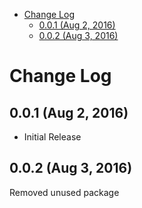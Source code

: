 <!-- START doctoc generated TOC please keep comment here to allow auto update -->
<!-- DON'T EDIT THIS SECTION, INSTEAD RE-RUN doctoc TO UPDATE -->


- [Change Log](#change-log)
  - [0.0.1 (Aug 2, 2016)](#001-aug-2-2016)
  - [0.0.2 (Aug 3, 2016)](#002-aug-3-2016)

<!-- END doctoc generated TOC please keep comment here to allow auto update -->

# Change Log

## 0.0.1 (Aug 2, 2016)
* Initial Release

## 0.0.2 (Aug 3, 2016)
Removed unused package
